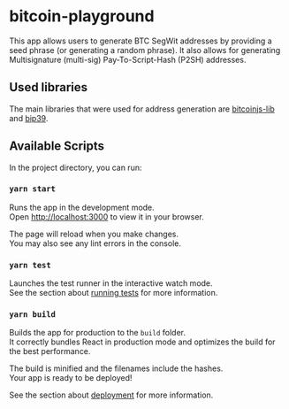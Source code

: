 # bitcoin-playground

This app allows users to generate BTC SegWit addresses by providing a seed phrase (or generating a random phrase). It also allows for generating Multisignature (multi-sig) Pay-To-Script-Hash (P2SH) addresses.

## Used libraries

The main libraries that were used for address generation are [bitcoinjs-lib](https://github.com/bitcoinjs/bitcoinjs-lib) and [bip39](https://github.com/bitcoinjs/bip39).

## Available Scripts

In the project directory, you can run:

### `yarn start`

Runs the app in the development mode.\
Open [http://localhost:3000](http://localhost:3000) to view it in your browser.

The page will reload when you make changes.\
You may also see any lint errors in the console.

### `yarn test`

Launches the test runner in the interactive watch mode.\
See the section about [running tests](https://facebook.github.io/create-react-app/docs/running-tests) for more information.

### `yarn build`

Builds the app for production to the `build` folder.\
It correctly bundles React in production mode and optimizes the build for the best performance.

The build is minified and the filenames include the hashes.\
Your app is ready to be deployed!

See the section about [deployment](https://facebook.github.io/create-react-app/docs/deployment) for more information.
